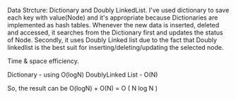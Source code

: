 Data Strcture: Dictionary and Doubly LinkedList.
I've used dictionary to save each key with value(Node) and it's appropriate because Dictionaries are implemented as hash tables.
Whenever the new data is inserted, deleted and accessed, it searches from the Dictionary first and updates the status of Node.
Secondly, it uses Doubly Linked list due to the fact that Doubly linkedlist is the best suit for inserting/deleting/updating the selected node.

Time & space efficiency. 

Dictionary - using O(logN)
DoublyLinked List -  O(N)

So, the result can be O(logN) + O(N) = O ( N log N )